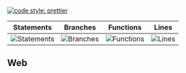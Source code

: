 [![code style: prettier](https://img.shields.io/badge/code_style-prettier-ff69b4.svg?style=flat-square)](https://github.com/prettier/prettier)

| Statements                                    | Branches                                  | Functions                                   | Lines                               |
| --------------------------------------------- | ----------------------------------------- | ------------------------------------------- | ----------------------------------- |
| ![Statements](https://img.shields.io/badge/Coverage-25.87%25-red.svg 'Make me better!') | ![Branches](https://img.shields.io/badge/Coverage-18.78%25-red.svg 'Make me better!') | ![Functions](https://img.shields.io/badge/Coverage-12.59%25-red.svg 'Make me better!') | ![Lines](https://img.shields.io/badge/Coverage-26.06%25-red.svg 'Make me better!') |

## Web
